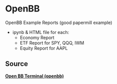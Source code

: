 # OpenBB
OpenBB Example Reports (good papermill example)
- ipynb & HTML file for each:
  - Economy Report
  - ETF Report for SPY, QQQ, IWM
  - Equity Report for AAPL
## Source 
[**Open BB Terminal (openbb)**](https://github.com/OpenBB-finance/OpenBBTerminal)

